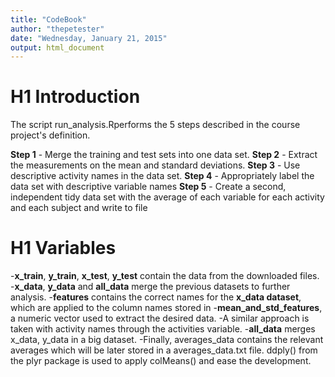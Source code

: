 ```yaml
---
title: "CodeBook"
author: "thepetester"
date: "Wednesday, January 21, 2015"
output: html_document
---
```


H1 Introduction
===================
The script run_analysis.Rperforms the 5 steps described in the course project's definition.

**Step 1** - Merge the training and test sets into one data set.
**Step 2** - Extract the measurements on the mean and standard deviations.
**Step 3** - Use descriptive activity names in the data set.
**Step 4** - Appropriately label the data set with descriptive variable names
**Step 5** - Create a second, independent tidy data set with the average of each variable for each activity and each subject and write to file

H1 Variables
================
-**x_train**, **y_train**, **x_test**, **y_test** contain the data from the downloaded files.
-**x_data**, **y_data** and **all_data** merge the previous datasets to further analysis.
-**features** contains the correct names for the **x_data dataset**, which are  applied to the column names stored in -**mean_and_std_features**, a numeric vector used to extract the desired data.
-A similar approach is taken with activity names through the activities variable.
-**all_data** merges x_data, y_data in a big dataset.
-Finally, averages_data contains the relevant averages which will be later stored in a averages_data.txt file. ddply() from the plyr package is used to apply colMeans() and ease the development.

